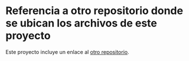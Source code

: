 # Referencia a otro repositorio donde se ubican los archivos de este proyecto 

Este proyecto incluye un enlace al [otro repositorio](https://github.com/IlseSalinasV/Proyecto_5.git).

